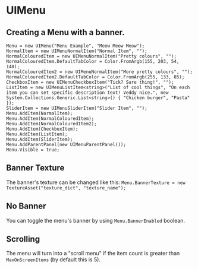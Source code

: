 # UIMenu

## Creating a Menu with a banner.

```
Menu = new UIMenu("Menu Example", "Meow Meow Meow");
NormalItem = new UIMenuNormalItem("Normal Item", "");
NormalColouredItem = new UIMenuNormalItem("Pretty colours", "");
NormalColouredItem.DefaultTabColor = Color.FromArgb(155, 203, 54, 148);
NormalColouredItem2 = new UIMenuNormalItem("More pretty colours", "");
NormalColouredItem2.DefaultTabColor = Color.FromArgb(255, 133, 85);
CheckboxItem = new UIMenuCheckboxItem("Tick? Sure thing!", "");
ListItem = new UIMenuListItem<string>("List of cool things", "On each item you can set specific description text! Veddy nice.", new System.Collections.Generic.List<string>() { "Chicken burger", "Pasta" });
SliderItem = new UIMenuSliderItem("Slider Item", "");
Menu.AddItem(NormalItem);
Menu.AddItem(NormalColouredItem);
Menu.AddItem(NormalColouredItem2);
Menu.AddItem(CheckboxItem);
Menu.AddItem(ListItem);
Menu.AddItem(SliderItem);
Menu.AddParentPanel(new UIMenuParentPanel());
Menu.Visible = true;

```
## Banner Texture

The banner's texture can be changed like this: ```Menu.BannerTexture = new TextureAsset("texture_dict", "texture_name");```

## No Banner

You can toggle the menu's banner by using ```Menu.BannerEnabled``` boolean.

## Scrolling

The menu will turn into a "scroll menu" if the item count is greater than ```MaxOnScreenItems``` (by default this is 5).
